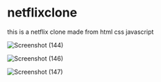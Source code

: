 ﻿# netflixclone
this is a netflix clone made from html css javascript

![Screenshot (144)](https://github.com/user-attachments/assets/36275967-5749-48b3-a161-cfb1c5935f46)

![Screenshot (146)](https://github.com/user-attachments/assets/997f2752-3113-42f9-9d86-d38e2985ab0e)


![Screenshot (147)](https://github.com/user-attachments/assets/be452e45-5e10-4220-afd2-a6e5765cf521)
